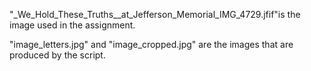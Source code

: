 "_We_Hold_These_Truths__at_Jefferson_Memorial_IMG_4729.jfif"is the image used in the assignment.


"image_letters.jpg" and "image_cropped.jpg" are the images that are produced by the script.
